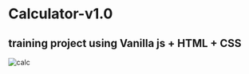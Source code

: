 # Calculator-v1.0

## training project using Vanilla js + HTML + CSS

![calc](https://user-images.githubusercontent.com/41030462/43492286-23f89d9e-94dd-11e8-87af-16a318bee42f.png)
